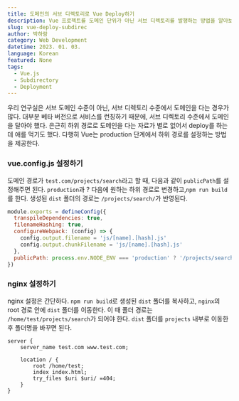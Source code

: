 ```yaml
---
title: 도메인의 서브 디렉토리로 Vue Deploy하기
description: Vue 프로젝트를 도메인 단위가 아닌 서브 디렉토리를 발행하는 방법을 알아보자.
slug: vue-deploy-subdirec
author: 박하람
category: Web Development
datetime: 2023. 01. 03.
language: Korean
featured: None
tags:
  - Vue.js
  - Subdirectory
  - Deployment
---
```


우리 연구실은 서브 도메인 수준이 아닌, 서브 디렉토리 수준에서 도메인을 다는 경우가 많다. 대부분 베타 버전으로 서비스를 런칭하기 때문에,
서브 디렉토리 수준에서 도메인을 달아야 했다. 은근히 하위 경로로 도메인을 다는 자료가 별로 없어서 deploy를 하는 데 애를 먹기도 했다. 다행히 Vue는
production 단계에서 하위 경로를 설정하는 방법을 제공한다.

### vue.config.js 설정하기

도메인 경로가 `test.com/projects/search`라고 할 때, 다음과 같이 `publicPath`를 설정해주면 된다. `production`과 ? 다음에 원하는 하위 경로로 변경하고,`npm run build`를 한다. 생성된 `dist` 폴더의 경로는 `/projects/search/`가 반영된다.

```js
module.exports = defineConfig({
  transpileDependencies: true,
  filenameHashing: true,
  configureWebpack: (config) => {
    config.output.filename = 'js/[name].[hash].js'
    config.output.chunkFilename = 'js/[name].[hash].js'
  },
  publicPath: process.env.NODE_ENV === 'production' ? '/projects/search/' : '/',
})
```

### nginx 설정하기

nginx 설정은 간단하다. `npm run build`로 생성된 `dist` 폴더를 복사하고, `nginx`의 root 경로 안에 `dist` 폴더를 이동한다. 이 때 폴더 경로는 `/home/test/projects/search`가 되어야 한다. `dist` 폴더를 `projects` 내부로 이동한 후 폴더명을 바꾸면 된다.

```nginx
server {
    server_name test.com www.test.com;

    location / {
        root /home/test;
        index index.html;
        try_files $uri $uri/ =404;
    }
}
```
